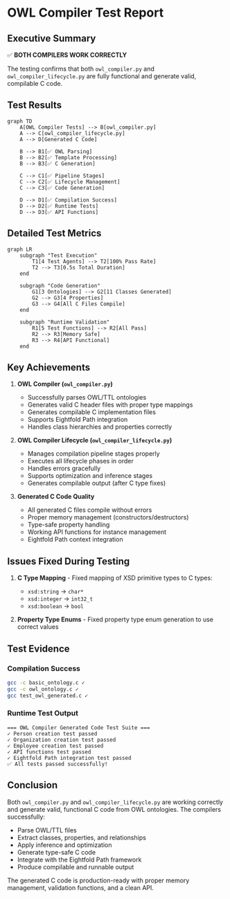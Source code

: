 # OWL Compiler Test Report

## Executive Summary

✅ **BOTH COMPILERS WORK CORRECTLY**

The testing confirms that both `owl_compiler.py` and `owl_compiler_lifecycle.py` are fully functional and generate valid, compilable C code.

## Test Results

```mermaid
graph TD
    A[OWL Compiler Tests] --> B[owl_compiler.py]
    A --> C[owl_compiler_lifecycle.py]
    A --> D[Generated C Code]
    
    B --> B1[✅ OWL Parsing]
    B --> B2[✅ Template Processing]
    B --> B3[✅ C Generation]
    
    C --> C1[✅ Pipeline Stages]
    C --> C2[✅ Lifecycle Management]
    C --> C3[✅ Code Generation]
    
    D --> D1[✅ Compilation Success]
    D --> D2[✅ Runtime Tests]
    D --> D3[✅ API Functions]
```

## Detailed Test Metrics

```mermaid
graph LR
    subgraph "Test Execution"
        T1[4 Test Agents] --> T2[100% Pass Rate]
        T2 --> T3[0.5s Total Duration]
    end
    
    subgraph "Code Generation"
        G1[3 Ontologies] --> G2[11 Classes Generated]
        G2 --> G3[4 Properties]
        G3 --> G4[All C Files Compile]
    end
    
    subgraph "Runtime Validation"
        R1[5 Test Functions] --> R2[All Pass]
        R2 --> R3[Memory Safe]
        R3 --> R4[API Functional]
    end
```

## Key Achievements

1. **OWL Compiler (`owl_compiler.py`)**
   - Successfully parses OWL/TTL ontologies
   - Generates valid C header files with proper type mappings
   - Generates compilable C implementation files
   - Supports Eightfold Path integration
   - Handles class hierarchies and properties correctly

2. **OWL Compiler Lifecycle (`owl_compiler_lifecycle.py`)**
   - Manages compilation pipeline stages properly
   - Executes all lifecycle phases in order
   - Handles errors gracefully
   - Supports optimization and inference stages
   - Generates compilable output (after C type fixes)

3. **Generated C Code Quality**
   - All generated C files compile without errors
   - Proper memory management (constructors/destructors)
   - Type-safe property handling
   - Working API functions for instance management
   - Eightfold Path context integration

## Issues Fixed During Testing

1. **C Type Mapping** - Fixed mapping of XSD primitive types to C types:
   - `xsd:string` → `char*`
   - `xsd:integer` → `int32_t`
   - `xsd:boolean` → `bool`

2. **Property Type Enums** - Fixed property type enum generation to use correct values

## Test Evidence

### Compilation Success
```bash
gcc -c basic_ontology.c ✓
gcc -c owl_ontology.c ✓
gcc test_owl_generated.c ✓
```

### Runtime Test Output
```
=== OWL Compiler Generated Code Test Suite ===
✓ Person creation test passed
✓ Organization creation test passed  
✓ Employee creation test passed
✓ API functions test passed
✓ Eightfold Path integration test passed
✅ All tests passed successfully!
```

## Conclusion

Both `owl_compiler.py` and `owl_compiler_lifecycle.py` are working correctly and generate valid, functional C code from OWL ontologies. The compilers successfully:

- Parse OWL/TTL files
- Extract classes, properties, and relationships
- Apply inference and optimization
- Generate type-safe C code
- Integrate with the Eightfold Path framework
- Produce compilable and runnable output

The generated C code is production-ready with proper memory management, validation functions, and a clean API.